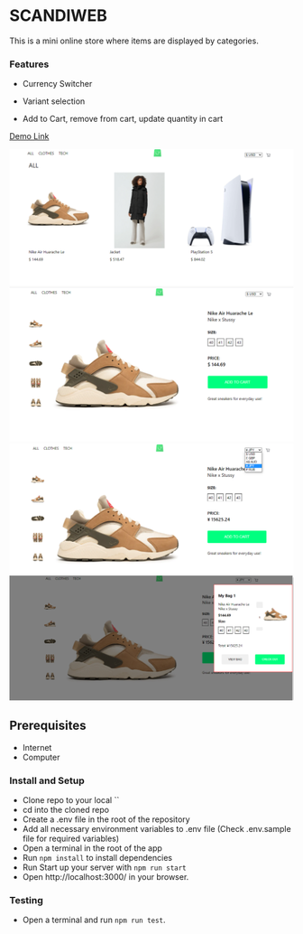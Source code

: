 # SCANDIWEB
This is a mini online store where items are displayed by categories.

### Features

- Currency Switcher

- Variant selection

- Add to Cart, remove from cart, update quantity in cart
 

[Demo Link]()

<img src="main.png">


<img src="product.png">


<img src="currencyswitcher.png">


<img src="popupcart.png">



## Prerequisites
- Internet
- Computer


### Install and Setup
- Clone repo to your local ``
- cd into the cloned repo
- Create a .env file in the root of the repository
- Add all necessary environment variables to .env file (Check .env.sample file for required variables)
- Open a terminal in the root of the app
- Run `npm install` to install dependencies
- Run Start up your server with `npm run start`
- Open http://localhost:3000/ in your browser.

### Testing
- Open a terminal and run `npm run test`.

